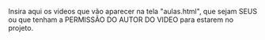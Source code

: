 Insira aqui os videos que vão aparecer na tela "aulas.html", que sejam SEUS ou que tenham a PERMISSÃO DO AUTOR DO VIDEO para estarem no projeto.
